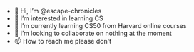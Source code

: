 - 👋 Hi, I’m @escape-chronicles
- 👀 I’m interested in learning CS
- 🌱 I’m currently learning CS50 from Harvard online courses
- 💞️ I’m looking to collaborate on nothing at the moment
- 📫 How to reach me please don't

<!---
escape-chronicles/escape-chronicles is a ✨ special ✨ repository because its `README.md` (this file) appears on your GitHub profile.
You can click the Preview link to take a look at your changes.
--->
